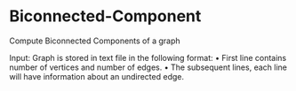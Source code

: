 # Biconnected-Component
Compute Biconnected Components of a graph

Input:
Graph is stored in text file in the following format:
• First line contains number of vertices and number of edges.
• The subsequent lines, each line will have information about an undirected edge.
